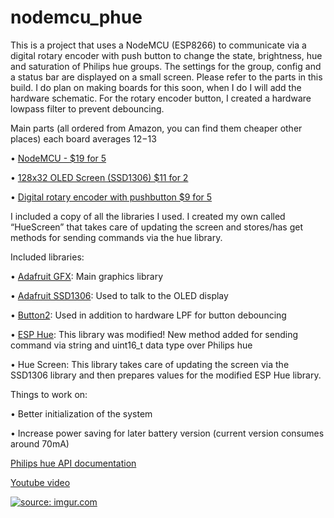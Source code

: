 # nodemcu_phue
This is a project that uses a NodeMCU (ESP8266) to communicate via a digital rotary encoder with push button to change the state, brightness, hue and saturation of Philips hue groups. The settings for the group, config and a status bar are displayed on a small screen. Please refer to the parts in this build. I do plan on making boards for this soon, when I do I will add the hardware schematic. For the rotary encoder button, I created a hardware lowpass filter to prevent debouncing.


Main parts (all ordered from Amazon, you can find them cheaper other places) each board averages $12-$13

• [NodeMCU - $19 for 5](https://www.amazon.com/gp/product/B07S5Z3VYZ/ref=ppx_yo_dt_b_asin_title_o03_s00?ie=UTF8&psc=1)

•	[128x32 OLED Screen (SSD1306) $11 for 2](https://www.amazon.com/gp/product/B0761LV1SD/ref=ppx_yo_dt_b_asin_title_o08_s03?ie=UTF8&psc=1)

•	[Digital rotary encoder with pushbutton $9 for 5](https://www.amazon.com/gp/product/B07DM2YMT4/ref=ppx_od_dt_b_asin_title_s03?ie=UTF8&psc=1)

I included a copy of all the libraries I used. I created my own called “HueScreen” that takes care of updating the screen and stores/has get methods for sending commands via the hue library.

Included libraries:

•	[Adafruit GFX](https://github.com/adafruit/Adafruit-GFX-Library): Main graphics library

•	[Adafruit SSD1306](https://github.com/adafruit/Adafruit_SSD1306): Used to talk to the OLED display

•	[Button2](https://github.com/LennartHennigs/Button2): Used in addition to hardware LPF for button debouncing

•	[ESP Hue](https://github.com/circuitsforfun/ESP_Hue): This library was modified! New method added for sending command via string and uint16_t data type over Philips hue

•	Hue Screen: This library takes care of updating the screen via the SSD1306 library and then prepares values for the modified ESP Hue library.


Things to work on:

•	Better initialization of the system

•	Increase power saving for later battery version (current version consumes around 70mA)



[Philips hue API documentation](https://developers.meethue.com/develop/get-started-2/)


[Youtube video](https://www.youtube.com/watch?v=gNUWG1cN9SE)

<a href="https://www.youtube.com/watch?v=gNUWG1cN9SE"><img src="https://i.imgur.com/bu5txPu.gif" title="source: imgur.com" /></a>
